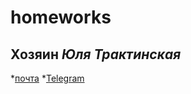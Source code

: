 # homeworks
## Хозяин _Юля Трактинская_
*[почта](mailto:julia-0599@yandex.ru)
*[Telegram](https://t.me/juliatrakt0599)
